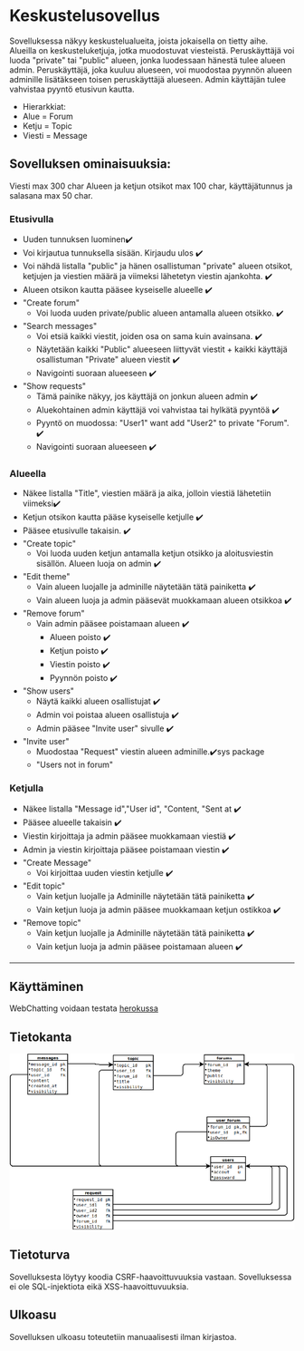 # Keskustelusovellus  
Sovelluksessa näkyy keskustelualueita, joista jokaisella on tietty aihe. Alueilla on keskusteluketjuja, jotka muodostuvat viesteistä. Peruskäyttäjä voi luoda "private" tai "public" alueen, jonka luodessaan hänestä tulee alueen admin. Peruskäyttäjä, joka kuuluu alueseen, voi muodostaa pyynnön alueen adminille lisätäkseen toisen peruskäyttäjä alueseen. Admin käyttäjän tulee vahvistaa pyyntö etusivun kautta.
* Hierarkkiat:
 * Alue = Forum
 * Ketju = Topic
 * Viesti = Message


## Sovelluksen ominaisuuksia:
Viesti max 300 char
Alueen ja ketjun otsikot max 100 char, käyttäjätunnus ja salasana max 50 char.
### Etusivulla
* Uuden tunnuksen luominen:heavy_check_mark:
* Voi kirjautua tunnuksella sisään. Kirjaudu ulos ✔️
* Voi nähdä  listalla "public" ja hänen osallistuman "private" alueen otsikot, ketjujen ja viestien määrä ja viimeksi lähetetyn viestin ajankohta. :heavy_check_mark:
* Alueen otsikon kautta pääsee kyseiselle alueelle ✔️
* "Create forum"  
  * Voi luoda uuden private/public alueen antamalla alueen otsikko. ✔️
* "Search messages" 
  * Voi etsiä kaikki viestit, joiden osa on sama kuin avainsana. ✔️
  * Näytetään kaikki "Public" alueeseen liittyvät viestit + kaikki käyttäjä osallistuman "Private" alueen viestit ✔️
  * Navigointi suoraan alueeseen ✔️
* "Show requests" 
  * Tämä painike näkyy, jos käyttäjä on jonkun alueen admin :heavy_check_mark:
  * Aluekohtainen admin käyttäjä voi vahvistaa tai hylkätä pyyntöä ✔️
  * Pyyntö on muodossa: "User1" want add "User2" to private "Forum". ✔️
  * Navigointi suoraan alueeseen ✔️
### Alueella
* Näkee  listalla "Title", viestien määrä ja aika, jolloin viestiä lähetetiin viimeksi✔️️
* Ketjun otsikon kautta pääse kyseiselle ketjulle ✔️
* Pääsee etusivulle takaisin. ✔️
* "Create topic"
  * Voi luoda uuden ketjun antamalla ketjun otsikko ja aloitusviestin sisällön. Alueen luoja on admin ✔️
* "Edit theme"
  * Vain alueen luojalle ja adminille näytetään tätä painiketta ✔️
  * Vain alueen luoja ja admin pääsevät muokkamaan alueen otsikkoa ✔️
* "Remove forum"
  * Vain admin pääsee poistamaan alueen ✔️
    * Alueen poisto ✔️
    * Ketjun poisto ✔️
    * Viestin poisto ✔️
    * Pyynnön poisto ✔️
* "Show users"
  * Näytä kaikki alueen osallistujat ✔️
  * Admin voi poistaa alueen osallistuja ✔️
  * Admin pääsee "Invite user" sivulle ✔️
* "Invite user"
  * Muodostaa "Request" viestin alueen adminille.✔️sys package
  * "Users not in forum"
### Ketjulla
* Näkee  listalla "Message id","User id", "Content, "Sent at ✔️
* Pääsee alueelle takaisin ✔️
* Viestin kirjoittaja ja admin pääsee muokkamaan viestiä ✔️
* Admin ja viestin kirjoittaja pääsee poistamaan viestin ✔️
* "Create Message"
  * Voi kirjoittaa uuden viestin ketjulle ✔️
* "Edit topic"
  * Vain ketjun luojalle ja Adminille näytetään tätä painiketta ✔️
  * Vain ketjun luoja ja admin pääsee muokkamaan ketjun ostikkoa ✔️
* "Remove topic"
  * Vain ketjun luojalle ja Adminille näytetään tätä painiketta ✔️
  * Vain ketjun luoja ja admin pääsee poistamaan alueen ✔️

<!-- ### Sovelluksen jatkokehitykset
* Näyttää datat "Dialog box":ssa
* Kuvien tallentaminen
* käyttäjä tietojen tallentaminen -->
***
## Käyttäminen
WebChatting voidaan testata [herokussa](https://web-chatting-app.herokuapp.com/)
## Tietokanta
<img src="documentation/SQL.png">

## Tietoturva

Sovelluksesta löytyy koodia CSRF-haavoittuvuuksia vastaan.
Sovelluksessa ei ole SQL-injektiota eikä XSS-haavoittuvuuksia. 

## Ulkoasu
Sovelluksen ulkoasu toteutetiin manuaalisesti ilman kirjastoa.
